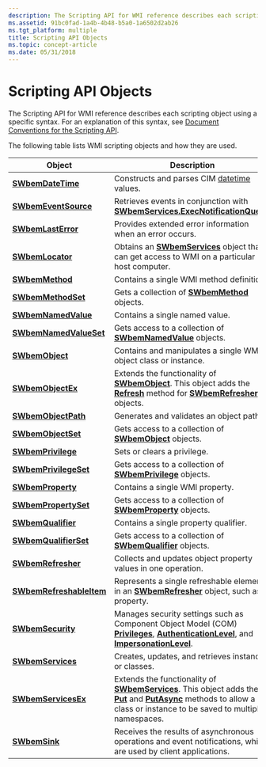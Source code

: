 ```yaml
---
description: The Scripting API for WMI reference describes each scripting object using a specific syntax. For an explanation of this syntax, see Document Conventions for the Scripting API.
ms.assetid: 91bc0fad-1a4b-4b48-b5a0-1a6502d2ab26
ms.tgt_platform: multiple
title: Scripting API Objects
ms.topic: concept-article
ms.date: 05/31/2018
---
```


# Scripting API Objects

The Scripting API for WMI reference describes each scripting object using a specific syntax. For an explanation of this syntax, see [Document Conventions for the Scripting API](document-conventions-for-the-scripting-api.md).

The following table lists WMI scripting objects and how they are used.



| Object                                               | Description                                                                                                                                                                                                                                            |
|------------------------------------------------------|--------------------------------------------------------------------------------------------------------------------------------------------------------------------------------------------------------------------------------------------------------|
| [**SWbemDateTime**](swbemdatetime.md)               | Constructs and parses CIM [datetime](date-and-time-format.md) values.                                                                                                                                                                                 |
| [**SWbemEventSource**](swbemeventsource.md)         | Retrieves events in conjunction with [**SWbemServices.ExecNotificationQuery**](swbemservices-execnotificationquery.md).                                                                                                                               |
| [**SWbemLastError**](swbemlasterror.md)             | Provides extended error information when an error occurs.                                                                                                                                                                                              |
| [**SWbemLocator**](swbemlocator.md)                 | Obtains an [**SWbemServices**](swbemservices.md) object that can get access to WMI on a particular host computer.                                                                                                                                     |
| [**SWbemMethod**](swbemmethod.md)                   | Contains a single WMI method definition.                                                                                                                                                                                                               |
| [**SWbemMethodSet**](swbemmethodset.md)             | Gets a collection of [**SWbemMethod**](swbemmethod.md) objects.                                                                                                                                                                                       |
| [**SWbemNamedValue**](swbemnamedvalue.md)           | Contains a single named value.                                                                                                                                                                                                                         |
| [**SWbemNamedValueSet**](swbemnamedvalueset.md)     | Gets access to a collection of [**SWbemNamedValue**](swbemnamedvalue.md) objects.                                                                                                                                                                     |
| [**SWbemObject**](swbemobject.md)                   | Contains and manipulates a single WMI object class or instance.                                                                                                                                                                                        |
| [**SWbemObjectEx**](swbemobjectex.md)               | Extends the functionality of [**SWbemObject**](swbemobject.md). This object adds the [**Refresh**](swbemrefresher-refresh.md) method for [**SWbemRefresher**](swbemrefresher.md) objects.                                                           |
| [**SWbemObjectPath**](swbemobjectpath.md)           | Generates and validates an object path.                                                                                                                                                                                                                |
| [**SWbemObjectSet**](swbemobjectset.md)             | Gets access to a collection of [**SWbemObject**](swbemobject.md) objects.                                                                                                                                                                             |
| [**SWbemPrivilege**](swbemprivilege.md)             | Sets or clears a privilege.                                                                                                                                                                                                                            |
| [**SWbemPrivilegeSet**](swbemprivilegeset.md)       | Gets access to a collection of [**SWbemPrivilege**](swbemprivilege.md) objects.                                                                                                                                                                       |
| [**SWbemProperty**](swbemproperty.md)               | Contains a single WMI property.                                                                                                                                                                                                                        |
| [**SWbemPropertySet**](swbempropertyset.md)         | Gets access to a collection of [**SWbemProperty**](swbemproperty.md) objects.                                                                                                                                                                         |
| [**SWbemQualifier**](swbemqualifier.md)             | Contains a single property qualifier.                                                                                                                                                                                                                  |
| [**SWbemQualifierSet**](swbemqualifierset.md)       | Gets access to a collection of [**SWbemQualifier**](swbemqualifier.md) objects.                                                                                                                                                                       |
| [**SWbemRefresher**](swbemrefresher.md)             | Collects and updates object property values in one operation.                                                                                                                                                                                          |
| [**SWbemRefreshableItem**](swbemrefreshableitem.md) | Represents a single refreshable element in an [**SWbemRefresher**](swbemrefresher.md) object, such as a property.                                                                                                                                     |
| [**SWbemSecurity**](swbemsecurity.md)               | Manages security settings such as Component Object Model (COM) [**Privileges**](swbemsecurity-privileges.md), [**AuthenticationLevel**](swbemsecurity-authenticationlevel.md), and [**ImpersonationLevel**](swbemsecurity-impersonationlevel.md).   |
| [**SWbemServices**](swbemservices.md)               | Creates, updates, and retrieves instances or classes.                                                                                                                                                                                                  |
| [**SWbemServicesEx**](swbemservicesex.md)           | Extends the functionality of [**SWbemServices**](swbemservices.md). This object adds the [**Put**](swbemservicesex-put.md) and [**PutAsync**](swbemservicesex-putasync.md) methods to allow a class or instance to be saved to multiple namespaces. |
| [**SWbemSink**](swbemsink.md)                       | Receives the results of asynchronous operations and event notifications, which are used by client applications.                                                                                                                                        |



 

 

 



